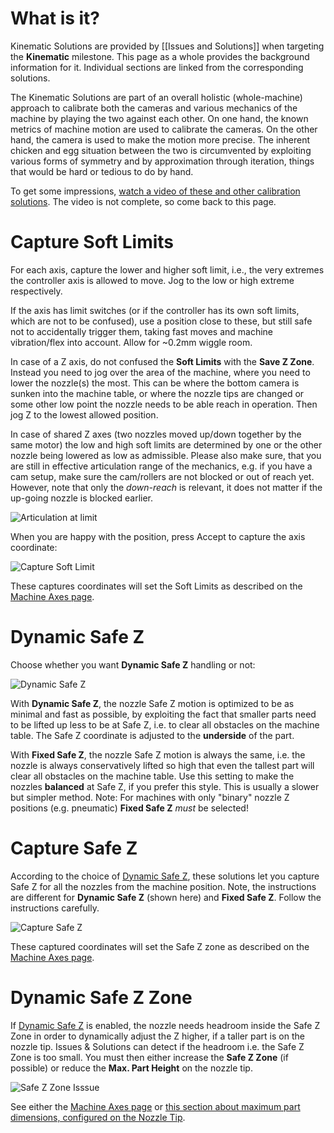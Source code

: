 # What is it?

Kinematic Solutions are provided by [[Issues and Solutions]] when targeting the **Kinematic** milestone. This page as a whole provides the background information for it. Individual sections are linked from the corresponding solutions.  

The Kinematic Solutions are part of an overall holistic (whole-machine) approach to calibrate both the cameras and various mechanics of the machine by playing the two against each other. On one hand, the known metrics of machine motion are used to calibrate the cameras. On the other hand, the camera is used to make the motion more precise. The inherent chicken and egg situation between the two is circumvented by exploiting various forms of symmetry and by approximation through iteration, things that would be hard or tedious to do by hand. 

To get some impressions, [watch a video of these and other calibration solutions](https://youtu.be/md68n_J7uto). The video is not complete, so come back to this page.

# Capture Soft Limits

For each axis, capture the lower and higher soft limit, i.e., the very extremes the controller axis is allowed to move. Jog to the low or high extreme respectively. 

If the axis has limit switches (or if the controller has its own soft limits, which are not to be confused), use a position close to these, but still safe not to accidentally trigger them, taking fast moves and machine vibration/flex into account. Allow for ~0.2mm wiggle room. 

In case of a Z axis, do not confused the **Soft Limits** with the **Save Z Zone**. Instead you need to jog over the area of the machine, where you need to lower the nozzle(s) the most. This can be where the bottom camera is sunken into the machine table, or where the nozzle tips are changed or some other low point the nozzle needs to be able reach in operation. Then jog Z to the lowest allowed position. 

In case of shared Z axes (two nozzles moved up/down together by the same motor) the low and high soft limits are determined by one or the other nozzle being lowered as low as admissible. Please also make sure, that you are still in effective articulation range of the mechanics, e.g. if you have a cam setup, make sure the cam/rollers are not blocked or out of reach yet. However, note that only the _down-reach_ is relevant, it does not matter if the up-going nozzle is blocked earlier.

![Articulation at limit](https://user-images.githubusercontent.com/9963310/215420497-6d07b738-5e6c-48c6-946e-6f8b6d2e4a0b.png)
 

When you are happy with the position, press Accept to capture the axis coordinate:

![Capture Soft Limit](https://user-images.githubusercontent.com/9963310/129459436-55511299-6a66-4d49-91e5-2a7d56d2c294.png)

These captures coordinates will set the Soft Limits as described on the [Machine Axes page](https://github.com/openpnp/openpnp/wiki/Machine-Axes#kinematic-settings--axis-limits).

# Dynamic Safe Z
Choose whether you want **Dynamic Safe Z** handling or not: 

![Dynamic Safe Z](https://user-images.githubusercontent.com/9963310/129459347-17eab60a-6ca3-423e-bf26-699f0c0097a8.png)

With **Dynamic Safe Z**, the nozzle Safe Z motion is optimized to be as minimal and fast as possible, by exploiting the fact that smaller parts need to be lifted up less to be at Safe Z, i.e. to clear all obstacles on the machine table. The Safe Z coordinate is adjusted to the **underside** of the part. 

With **Fixed Safe Z**, the nozzle Safe Z motion is always the same, i.e. the nozzle is always conservatively lifted so high that even the tallest part will clear all obstacles on the machine table. Use this setting to make the nozzles **balanced** at Safe Z, if you prefer this style. This is usually a slower but simpler method. Note: For machines with only "binary" nozzle Z positions (e.g. pneumatic) **Fixed Safe Z** _must_ be selected!

# Capture Safe Z

According to the choice of [Dynamic Safe Z](#dynamic-safe-z), these solutions let you capture Safe Z for all the nozzles from the machine position. Note, the instructions are different for **Dynamic Safe Z** (shown here) and **Fixed Safe Z**. Follow the instructions carefully.

![Capture Safe Z](https://user-images.githubusercontent.com/9963310/129459402-b644dfd6-2af6-4cb8-a114-9353ae372772.png)

These captured coordinates will set the Safe Z zone as described on the [Machine Axes page](https://github.com/openpnp/openpnp/wiki/Machine-Axes#kinematic-settings--axis-limits).

# Dynamic Safe Z Zone

If [Dynamic Safe Z](#dynamic-safe-z) is enabled, the nozzle needs headroom inside the Safe Z Zone in order to dynamically adjust the Z higher, if a taller part is on the nozzle tip. Issues & Solutions can detect if the headroom i.e. the Safe Z Zone is too small. You must then either increase the **Safe Z Zone** (if possible) or reduce the **Max. Part Height** on the nozzle tip. 

![Safe Z Zone Isssue](https://user-images.githubusercontent.com/9963310/162012365-124e356a-ee21-4c82-8f48-dd528169d811.png)

See either the [Machine Axes page](https://github.com/openpnp/openpnp/wiki/Machine-Axes#kinematic-settings--axis-limits) or [this section about maximum part dimensions, configured on the Nozzle Tip](https://github.com/openpnp/openpnp/wiki/Contact-Probing-Nozzle#part-dimensions).


